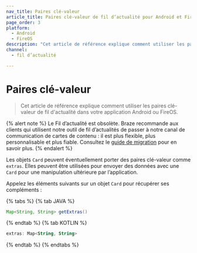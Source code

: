 ```yaml
---
nav_title: Paires clé-valeur
article_title: Paires clé-valeur de fil d’actualité pour Android et FireOS
page_order: 3
platform: 
  - Android
  - FireOS
description: "Cet article de référence explique comment utiliser les paires clé-valeur de fil d'actualité dans votre application Android ou FireOS."
channel:
  - fil d’actualité

---
```


# Paires clé-valeur

> Cet article de référence explique comment utiliser les paires clé-valeur de fil d'actualité dans votre application Android ou FireOS.

{% alert note %}
Le Fil d’actualité est obsolète. Braze recommande aux clients qui utilisent notre outil de fil d’actualités de passer à notre canal de communication de cartes de contenu : il est plus flexible, plus personnalisable et plus fiable. Consultez le [guide de migration]({{site.baseurl}}/user_guide/message_building_by_channel/content_cards/migrating_from_news_feed/) pour en savoir plus.
{% endalert %}

Les objets `Card` peuvent éventuellement porter des paires clé-valeur comme `extras`. Elles peuvent être utilisées pour envoyer des données avec une `Card` pour une manipulation ultérieure par l’application.

Appelez les éléments suivants sur un objet `Card` pour récupérer ses compléments :

{% tabs %}
{% tab JAVA %}

```java
Map<String, String> getExtras()
```

{% endtab %}
{% tab KOTLIN %}

```kotlin
extras: Map<String, String>
```

{% endtab %}
{% endtabs %}
